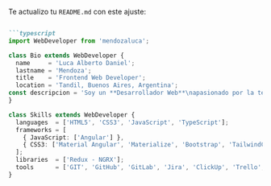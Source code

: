 
Te actualizo tu `README.md` con este ajuste:  

```md

```typescript
import WebDeveloper from 'mendozaluca';

class Bio extends WebDeveloper {
  name     = 'Luca Alberto Daniel';
  lastname = 'Mendoza';
  title    = 'Frontend Web Developer';
  location = 'Tandil, Buenos Aires, Argentina';
const descripcion = 'Soy un **Desarrollador Web**\napasionado por la tecnología y la construcción de soluciones web escalables y dinámicas.';
}

class Skills extends WebDeveloper {
  languages  = ['HTML5', 'CSS3', 'JavaScript', 'TypeScript'];
  frameworks = [
    { JavaScript: ['Angular'] },
    { CSS3: ['Material Angular', 'Materialize', 'Bootstrap', 'TailwindCSS'] }
  ];
  libraries  = ['Redux - NGRX'];
  tools      = ['GIT', 'GitHub', 'GitLab', 'Jira', 'ClickUp', 'Trello', 'Postman', 'MongoDB Compass'];
}
